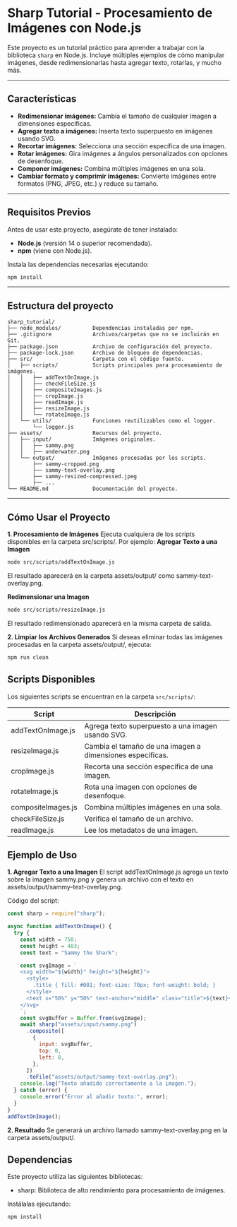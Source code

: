 # Sharp Tutorial - Procesamiento de Imágenes con Node.js

Este proyecto es un tutorial práctico para aprender a trabajar con la biblioteca `sharp` en Node.js. Incluye múltiples ejemplos de cómo manipular imágenes, desde redimensionarlas hasta agregar texto, rotarlas, y mucho más.

---

## **Características**

- **Redimensionar imágenes:** Cambia el tamaño de cualquier imagen a dimensiones específicas.
- **Agregar texto a imágenes:** Inserta texto superpuesto en imágenes usando SVG.
- **Recortar imágenes:** Selecciona una sección específica de una imagen.
- **Rotar imágenes:** Gira imágenes a ángulos personalizados con opciones de desenfoque.
- **Componer imágenes:** Combina múltiples imágenes en una sola.
- **Cambiar formato y comprimir imágenes:** Convierte imágenes entre formatos (PNG, JPEG, etc.) y reduce su tamaño.

---

## **Requisitos Previos**

Antes de usar este proyecto, asegúrate de tener instalado:

- **Node.js** (versión 14 o superior recomendada).
- **npm** (viene con Node.js).

Instala las dependencias necesarias ejecutando:

```bash
npm install
```

---

## **Estructura del proyecto**

```
sharp_tutorial/
├── node_modules/          Dependencias instaladas por npm.
├── .gitignore             Archivos/carpetas que no se incluirán en Git.
├── package.json           Archivo de configuración del proyecto.
├── package-lock.json      Archivo de bloqueo de dependencias.
├── src/                   Carpeta con el código fuente.
│   ├── scripts/           Scripts principales para procesamiento de imágenes.
│   │   ├── addTextOnImage.js
│   │   ├── checkFileSize.js
│   │   ├── compositeImages.js
│   │   ├── cropImage.js
│   │   ├── readImage.js
│   │   ├── resizeImage.js
│   │   └── rotateImage.js
│   └── utils/             Funciones reutilizables como el logger.
│       └── logger.js
├── assets/                Recursos del proyecto.
│   ├── input/             Imágenes originales.
│   │   ├── sammy.png
│   │   ├── underwater.png
│   └── output/            Imágenes procesadas por los scripts.
│       ├── sammy-cropped.png
│       ├── sammy-text-overlay.png
│       ├── sammy-resized-compressed.jpeg
│       ├── ...
└── README.md              Documentación del proyecto.
```

---

## **Cómo Usar el Proyecto**

**1. Procesamiento de Imágenes**
Ejecuta cualquiera de los scripts disponibles en la carpeta src/scripts/. Por ejemplo:
**Agregar Texto a una Imagen**

```bash
node src/scripts/addTextOnImage.js
```

El resultado aparecerá en la carpeta assets/output/ como sammy-text-overlay.png.

**Redimensionar una Imagen**

```bash
node src/scripts/resizeImage.js
```

El resultado redimensionado aparecerá en la misma carpeta de salida.

**2. Limpiar los Archivos Generados**
Si deseas eliminar todas las imágenes procesadas en la carpeta assets/output/, ejecuta:

```bash
npm run clean
```

## **Scripts Disponibles**

Los siguientes scripts se encuentran en la carpeta `src/scripts/`:

| Script             | Descripción                                               |
| ------------------ | --------------------------------------------------------- |
| addTextOnImage.js  | Agrega texto superpuesto a una imagen usando SVG.         |
| resizeImage.js     | Cambia el tamaño de una imagen a dimensiones específicas. |
| cropImage.js       | Recorta una sección específica de una imagen.             |
| rotateImage.js     | Rota una imagen con opciones de desenfoque.               |
| compositeImages.js | Combina múltiples imágenes en una sola.                   |
| checkFileSize.js   | Verifica el tamaño de un archivo.                         |
| readImage.js       | Lee los metadatos de una imagen.                          |

## Ejemplo de Uso

**1. Agregar Texto a una Imagen**
   El script addTextOnImage.js agrega un texto sobre la imagen sammy.png y genera un archivo con el texto en assets/output/sammy-text-overlay.png.

Código del script:

```Javascript
const sharp = require("sharp");

async function addTextOnImage() {
  try {
    const width = 750;
    const height = 483;
    const text = "Sammy the Shark";

    const svgImage = `
    <svg width="${width}" height="${height}">
      <style>
        .title { fill: #001; font-size: 70px; font-weight: bold; }
      </style>
      <text x="50%" y="50%" text-anchor="middle" class="title">${text}</text>
    </svg>
    `;
    const svgBuffer = Buffer.from(svgImage);
    await sharp("assets/input/sammy.png")
      .composite([
        {
          input: svgBuffer,
          top: 0,
          left: 0,
        },
      ])
      .toFile("assets/output/sammy-text-overlay.png");
    console.log("Texto añadido correctamente a la imagen.");
  } catch (error) {
    console.error("Error al añadir texto:", error);
  }
}
addTextOnImage();

```

**2. Resultado**
   Se generará un archivo llamado sammy-text-overlay.png en la carpeta assets/output/.

## **Dependencias**

Este proyecto utiliza las siguientes bibliotecas:

- sharp: Biblioteca de alto rendimiento para procesamiento de imágenes.

Instálalas ejecutando:

```bash
npm install
```
